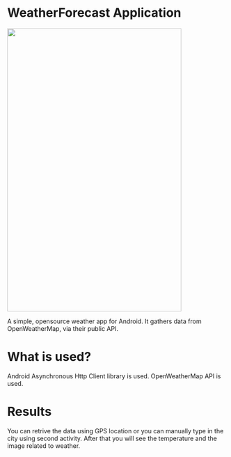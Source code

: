 # WeatherForecast Application
<img src="WeatherApp-Gif.gif" width="400" height="650">

A simple, opensource weather app for Android. It gathers data from OpenWeatherMap, via their public API.
# What is used?
Android Asynchronous Http Client library is used.
OpenWeatherMap API is used.

# Results
You can retrive the data using GPS location or you can manually type in the city using second activity.
After that you will see the temperature and the image related to weather.

